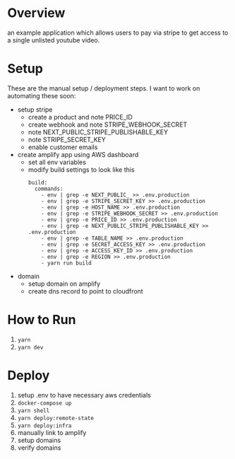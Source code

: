 # Overview

an example application which allows users to pay via stripe to get access to a single unlisted youtube video.

# Setup

These are the manual setup / deployment steps. I want to work on automating these soon:

- setup stripe
  - create a product and note PRICE_ID
  - create webhook and note STRIPE_WEBHOOK_SECRET
  - note NEXT_PUBLIC_STRIPE_PUBLISHABLE_KEY
  - note STRIPE_SECRET_KEY
  - enable customer emails
- create amplify app using AWS dashboard
  - set all env variables
  - modify build settings to look like this
    ```
    build:
      commands:
        - env | grep -e NEXT_PUBLIC_ >> .env.production
        - env | grep -e STRIPE_SECRET_KEY >> .env.production
        - env | grep -e HOST_NAME >> .env.production
        - env | grep -e STRIPE_WEBHOOK_SECRET >> .env.production
        - env | grep -e PRICE_ID >> .env.production
        - env | grep -e NEXT_PUBLIC_STRIPE_PUBLISHABLE_KEY >> .env.production
        - env | grep -e TABLE_NAME >> .env.production
        - env | grep -e SECRET_ACCESS_KEY >> .env.production
        - env | grep -e ACCESS_KEY_ID >> .env.production
        - env | grep -e REGION >> .env.production
        - yarn run build
    ```
- domain
  - setup domain on amplify
  - create dns record to point to cloudfront

# How to Run

1. `yarn`
2. `yarn dev`

# Deploy

1. setup .env to have necessary aws credentials
2. `docker-compose up`
3. `yarn shell`
4. `yarn deploy:remote-state`
5. `yarn deploy:infra`
6. manually link to amplify
7. setup domains
8. verify domains
